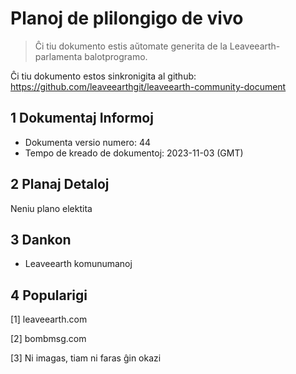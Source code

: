 # Planoj de plilongigo de vivo

>Ĉi tiu dokumento estis aŭtomate generita de la Leaveearth-parlamenta balotprogramo.

Ĉi tiu dokumento estos sinkronigita al github: https://github.com/leaveearthgit/leaveearth-community-document

## 1 Dokumentaj Informoj

- Dokumenta versio numero: 44
- Tempo de kreado de dokumentoj: 2023-11-03 (GMT)

## 2 Planaj Detaloj

Neniu plano elektita

## 3 Dankon
* Leaveearth komunumanoj

## 4 Popularigi
[1] leaveearth.com

[2] bombmsg.com

[3] Ni imagas, tiam ni faras ĝin okazi